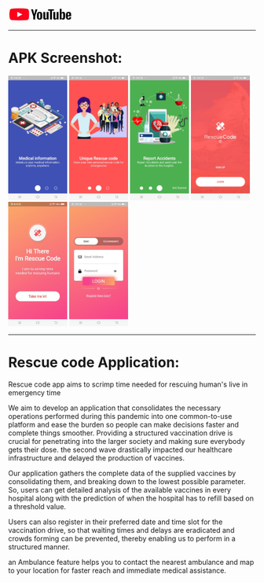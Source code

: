 
<a href="https://www.youtube.com/channel/UCPghypjzxDj_gSj0yYX9lbw/"><img src="youtubee.jpg" width="130"></a>

<hr>

# APK Screenshot:
<img src="ImagesReadme/1.jpeg" width="120"> <img src="ImagesReadme/2.jpeg" width="120">
<img src="ImagesReadme/3.jpeg" width="120"> <img src="ImagesReadme/4.jpeg" width="120">
<img src="ImagesReadme/5.jpeg" width="120"> <img src="ImagesReadme/6.jpeg" width="120">
<hr>

# Rescue code Application:
<p>
Rescue code app aims to scrimp time needed for rescuing human's live in emergency time 

We aim to develop an application that consolidates the necessary operations performed during this  pandemic into one common-to-use platform and ease the burden so people can make decisions faster and  complete things smoother. Providing a structured vaccination drive is crucial for penetrating into the larger society and making sure everybody gets their dose. the second wave drastically impacted our healthcare infrastructure and delayed the production of vaccines. 

Our application gathers the complete data of the supplied vaccines by consolidating them, and breaking down to the lowest possible parameter. So, users can get detailed analysis of the available vaccines in every hospital along with the prediction of when the hospital has to refill based on a threshold value.

Users can also register in their preferred date and time slot for the vaccination drive, so that waiting times and delays are eradicated and crowds forming can be prevented, thereby enabling us to perform in a structured manner. 

an Ambulance feature helps you to contact the nearest ambulance and map to your location for faster reach and immediate medical assistance.
</p>






 
